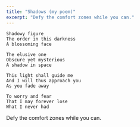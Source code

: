 ```yaml
---
title: "Shadows (my poem)"
excerpt: "Defy the comfort zones while you can."
---
```


```
Shadowy figure
The order in this darkness
A blossoming face

The elusive one
Obscure yet mysterious
A shadow in space

This light shall guide me
And I will thus approach you
As you fade away

To worry and fear
That I may forever lose
What I never had
```

Defy the comfort zones while you can.
